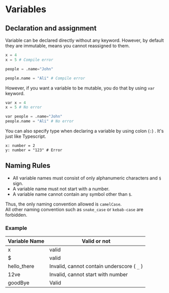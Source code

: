 # Variables
## Declaration and assignment
Variable can be declared directly without any keyword. However, by default they are immutable, means you cannot reassigned to them.
```python
x = 4
x = 5 # Compile error

people = .name="John"

people.name = "Ali" # Compile error
```

However, if you want a variable to be mutable, you do that by using `var` keyword.
```python
var x = 4
x = 5 # No error

var people = .name="John"
people.name = "Ali" # No error
```

You can also specify type when declaring a variable by using colon (`:`) . It's just like Typescript.
```
x: number = 2
y: number = "123" # Error
```

## Naming Rules
- All variable names must consist of only alphanumeric characters and `$` sign.
- A variable name must not start with a number. 
- A variable name cannot contain any symbol other than `$`.

Thus, the only naming convention allowed is `camelCase`.   
All other naming convention such as `snake_case` or `kebab-case` are forbidden.

### Example

|Variable Name|Valid or not|  
|--|--|  
|x|valid|  
|$|valid|  
|hello_there|Invalid, cannot contain underscore ( `_` ) |  
|12ve|Invalid, cannot start with number
|goodBye|Valid